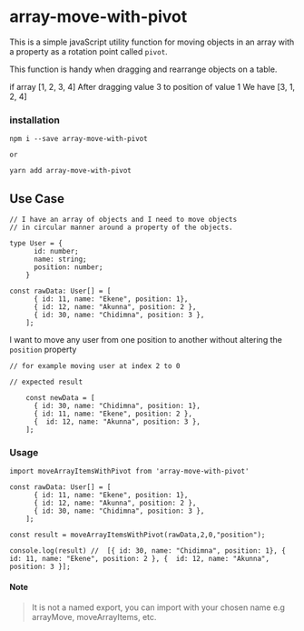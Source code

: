 # array-move-with-pivot

This is a simple javaScript utility function for moving objects in an array with a property as a rotation point called `pivot`.

This function is handy when dragging and rearrange objects on a table.

if array [1, 2, 3, 4] 
After dragging value 3 to position of value 1 
We have [3, 1, 2, 4] 


### installation

```
npm i --save array-move-with-pivot

or 

yarn add array-move-with-pivot
```


## Use Case

```
// I have an array of objects and I need to move objects
// in circular manner around a property of the objects.

type User = {
      id: number;
      name: string;
      position: number;
    }

const rawData: User[] = [
      { id: 11, name: "Ekene", position: 1},
      { id: 12, name: "Akunna", position: 2 },
      { id: 30, name: "Chidimna", position: 3 },
    ];

```

I want to move any user from one position to another
without altering the `position` property

```
// for example moving user at index 2 to 0

// expected result

    const newData = [
      { id: 30, name: "Chidimna", position: 1},
      { id: 11, name: "Ekene", position: 2 },
      {  id: 12, name: "Akunna", position: 3 },
    ];
```

### Usage

```
import moveArrayItemsWithPivot from 'array-move-with-pivot'

const rawData: User[] = [
      { id: 11, name: "Ekene", position: 1},
      { id: 12, name: "Akunna", position: 2 },
      { id: 30, name: "Chidimna", position: 3 },
    ];

const result = moveArrayItemsWithPivot(rawData,2,0,"position");

console.log(result) //  [{ id: 30, name: "Chidimna", position: 1}, { id: 11, name: "Ekene", position: 2 }, {  id: 12, name: "Akunna", position: 3 }];

```
#### Note
> It is not a named export, you can import with your chosen name e.g arrayMove, moveArrayItems, etc.